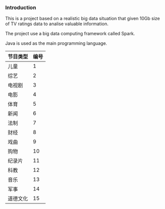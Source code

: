 ### Introduction
This is a project based on a realistic big data situation that given 10Gb size of TV ratings data to analise valuable information.

The project use a big data computing framework called Spark.

Java is used as the main programming language.

| 节目类型 | 编号 |
| ------ | ------ |
| 儿童 | 1 |
| 综艺 | 2 |
| 电视剧 | 3 | 
| 电影 | 4 |
| 体育 | 5 |
| 新闻 | 6 | 
| 法制 | 7 |
| 财经 | 8 |
| 戏曲 | 9 |
| 购物 | 10 |
| 纪录片 | 11 |
| 科教 | 12 |
| 音乐 | 13 |
| 军事 | 14 |
| 道德文化 | 15 |


